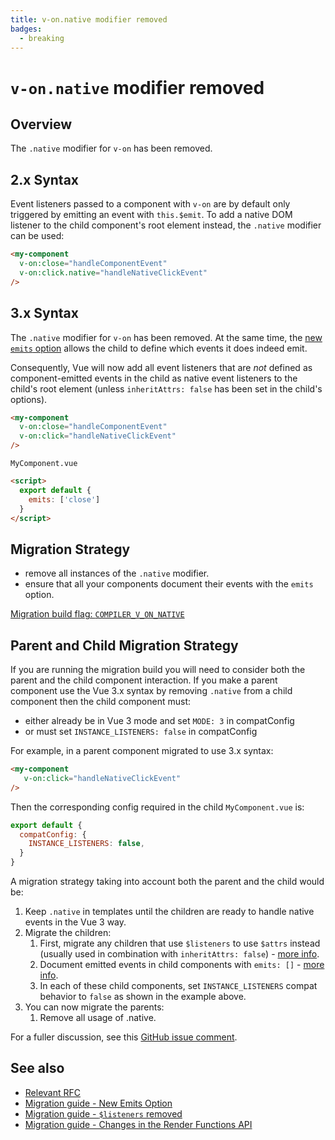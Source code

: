 ```yaml
---
title: v-on.native modifier removed
badges:
  - breaking
---
```


# `v-on.native` modifier removed <MigrationBadges :badges="$frontmatter.badges" />

## Overview

The `.native` modifier for `v-on` has been removed.

## 2.x Syntax

Event listeners passed to a component with `v-on` are by default only triggered by emitting an event with `this.$emit`. To add a native DOM listener to the child component's root element instead, the `.native` modifier can be used:

```html
<my-component
  v-on:close="handleComponentEvent"
  v-on:click.native="handleNativeClickEvent"
/>
```

## 3.x Syntax

The `.native` modifier for `v-on` has been removed. At the same time, the [new `emits` option](./emits-option.md) allows the child to define which events it does indeed emit.

Consequently, Vue will now add all event listeners that are _not_ defined as component-emitted events in the child as native event listeners to the child's root element (unless `inheritAttrs: false` has been set in the child's options).

```html
<my-component
  v-on:close="handleComponentEvent"
  v-on:click="handleNativeClickEvent"
/>
```

`MyComponent.vue`

```html
<script>
  export default {
    emits: ['close']
  }
</script>
```

## Migration Strategy

- remove all instances of the `.native` modifier.
- ensure that all your components document their events with the `emits` option.

[Migration build flag: `COMPILER_V_ON_NATIVE`](../migration-build.html#compat-configuration)

## Parent and Child Migration Strategy

If you are running the migration build you will need to consider both the parent and the child component interaction. If you make a parent component use the Vue 3.x syntax by removing `.native` from a child component then the child component must:

- either already be in Vue 3 mode and set `MODE: 3` in compatConfig
- or must set `INSTANCE_LISTENERS: false` in compatConfig

For example, in a parent component migrated to use 3.x syntax:

```html
<my-component
   v-on:click="handleNativeClickEvent"
/>
```

Then the corresponding config required in the child `MyComponent.vue` is:

```javascript
export default {
  compatConfig: {
    INSTANCE_LISTENERS: false,
  }
}
```

A migration strategy taking into account both the parent and the child would be:

1. Keep `.native` in templates until the children are ready to handle native events in the Vue 3 way.
2. Migrate the children:
    1. First, migrate any children that use `$listeners` to use `$attrs` instead (usually used in combination with `inheritAttrs: false`) - [more info](listeners-removed.html).
    2. Document emitted events in child components with `emits: []` - [more info](emits-option.html).
    3. In each of these child components, set `INSTANCE_LISTENERS` compat behavior to `false` as shown in the example above.
3. You can now migrate the parents:
    1. Remove all usage of .native.

For a fuller discussion, see this [GitHub issue comment](https://github.com/vuejs/core/issues/4566#issuecomment-917997056).

## See also

- [Relevant RFC](https://github.com/vuejs/rfcs/blob/master/active-rfcs/0031-attr-fallthrough.md#v-on-listener-fallthrough)
- [Migration guide - New Emits Option](./emits-option.md)
- [Migration guide - `$listeners` removed](./listeners-removed.md)
- [Migration guide - Changes in the Render Functions API](./render-function-api.md)
